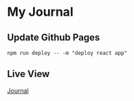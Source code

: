 # My Journal

## Update Github Pages

```
npm run deploy -- -m "deploy react app"
```

## Live View
[Journal](https://thaqifazfar15.github.io/journal/)
